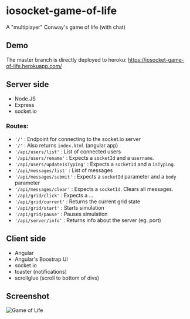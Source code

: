 # iosocket-game-of-life
A "multiplayer" Conway's game of life (with chat)

## Demo
The master branch is directly deployed to heroku: https://iosocket-game-of-life.herokuapp.com/

## Server side

- Node.JS
- Express
- socket.io

### Routes:

- `'/'` : Endpoint for connecting to the socket.io server
- `'/'` : Also returns `index.html` (angular app)
- `'/api/users/list'` : List of connected users
- `'/api/users/rename'` : Expects a `socketId` and a `username`.
- `'/api/users/updateIsTyping'` : Expects a `socketId` and a `isTyping`.
- `'/api/messages/list'` : List of messages
- `'/api/messages/submit'` : Expects a `socketId` parameter and a `body` parameter
- `'/api/messages/clear'` : Expects a `socketId`. Clears all messages.
- `'/api/grid/click'` : Expects a ...
- `'/api/grid/current'` : Returns the current grid state
- `'/api/grid/start'` : Starts simulation
- `'/api/grid/pause'` : Pauses simulation
- `'/api/server/info'` : Returns info about the server (eg. port)

## Client side

- Angular
- Angular's Boostrap UI
- socket.io
- toaster (notifications)
- scrollglue (scroll to bottom of divs)

## Screenshot

![Game of Life](https://raw.githubusercontent.com/germanger/iosocket-game-of-life/screenshot.png)